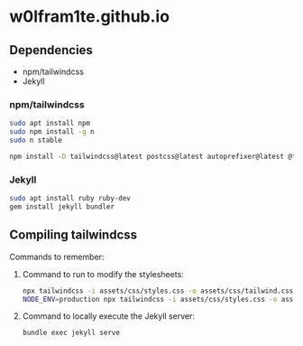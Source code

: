# w0lfram1te.github.io

## Dependencies
- npm/tailwindcss
- Jekyll

### npm/tailwindcss
```bash
sudo apt install npm
sudo npm install -g n
sudo n stable
```
```bash
npm install -D tailwindcss@latest postcss@latest autoprefixer@latest @tailwindcss/typography
```

### Jekyll
```bash
sudo apt install ruby ruby-dev
gem install jekyll bundler
```

## Compiling tailwindcss
Commands to remember:
1. Command to run to modify the stylesheets:
	```bash
	npx tailwindcss -i assets/css/styles.css -o assets/css/tailwind.css --watch
	NODE_ENV=production npx tailwindcss -i assets/css/styles.css -o assets/css/tailwind-prod.css --watch
	```

2. Command to locally execute the Jekyll server:
	```bash
	bundle exec jekyll serve
	```